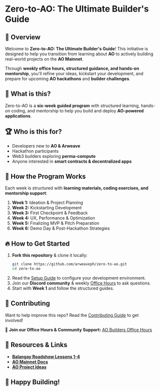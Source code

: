 # Zero-to-AO: The Ultimate Builder's Guide

## 📌 Overview

Welcome to **Zero-to-AO: The Ultimate Builder's Guide**! This initiative is designed to help you transition from learning about **AO** to actively building real-world projects on the **AO Mainnet**.

Through **weekly office hours, structured guidance, and hands-on mentorship**, you'll refine your ideas, kickstart your development, and prepare for upcoming **AO hackathons** and **builder challenges**.

## 🎯 **What is this?**

Zero-to-AO is a **six-week guided program** with structured learning, hands-on coding, and mentorship to help you build and deploy **AO-powered applications**.

## 🏆 **Who is this for?**

- Developers new to **AO & Arweave**
- Hackathon participants
- Web3 builders exploring **perma-compute**
- Anyone interested in **smart contracts & decentralized apps**

## 📅 **How the Program Works**

Each week is structured with **learning materials, coding exercises, and mentorship support**:

1. **Week 1:** Ideation & Project Planning
2. **Week 2:** Kickstarting Development
3. **Week 3:** First Checkpoint & Feedback
4. **Week 4:** UX, Performance & Optimization
5. **Week 5:** Finalizing MVP & Pitch Preparation
6. **Week 6:** Demo Day & Post-Hackathon Strategies

## 🔥 **How to Get Started**

1. **Fork this repository** & clone it locally:
   ```sh
   git clone https://github.com/arweaveph/zero-to-ao.git
   cd zero-to-ao
   ```
2. Read the [Setup Guide](setup.md) to configure your development environment.
3. Join our **Discord community** & weekly [Office Hours](https://x.com/arweaveph/status/1888192764703391814) to ask questions.
4. Start with **Week 1** and follow the structured guides.

## 🤝 **Contributing**

Want to help improve this repo? Read the [Contributing Guide](contributing.md) to get involved!

🔗 **Join our Office Hours & Community Support:** [AO Builders Office Hours](https://x.com/arweaveph/status/1888192764703391814)

## 🌟 Resources & Links

- [**Balangay Roadshow Lessons 1-4**](https://github.com/ArweavePH/balangay-roadshow)
- [**AO Mainnet Docs**](https://cookbook_ao.arweave.ph/)
- [**AO Project Ideas**](https://github.com/ArweavePH/ao-project-ideas)

## 🚀 Happy Building!
